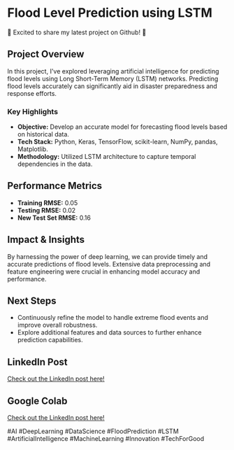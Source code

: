 # Flood Level Prediction using LSTM

🚀 Excited to share my latest project on Github! 🌟

## Project Overview

In this project, I've explored leveraging artificial intelligence for predicting flood levels using Long Short-Term Memory (LSTM) networks. Predicting flood levels accurately can significantly aid in disaster preparedness and response efforts.

### Key Highlights

- **Objective:** Develop an accurate model for forecasting flood levels based on historical data.
- **Tech Stack:** Python, Keras, TensorFlow, scikit-learn, NumPy, pandas, Matplotlib.
- **Methodology:** Utilized LSTM architecture to capture temporal dependencies in the data.

## Performance Metrics

- **Training RMSE:** 0.05
- **Testing RMSE:** 0.02
- **New Test Set RMSE:** 0.16

## Impact & Insights

By harnessing the power of deep learning, we can provide timely and accurate predictions of flood levels. Extensive data preprocessing and feature engineering were crucial in enhancing model accuracy and performance.

## Next Steps

- Continuously refine the model to handle extreme flood events and improve overall robustness.
- Explore additional features and data sources to further enhance prediction capabilities.

## LinkedIn Post

[Check out the LinkedIn post here!](https://www.linkedin.com/posts/sarthak-khare-898084253_ai-deeplearning-datascience-activity-7174319463700328448-17Cm?utm_source=share&utm_medium=member_desktop)

## Google Colab

[Check out the LinkedIn post here!](https://colab.research.google.com/drive/1tvLoPnxfqT7G8jpTHBUycg5zFZnneSVC?usp=sharing)

#AI #DeepLearning #DataScience #FloodPrediction #LSTM #ArtificialIntelligence #MachineLearning #Innovation #TechForGood
